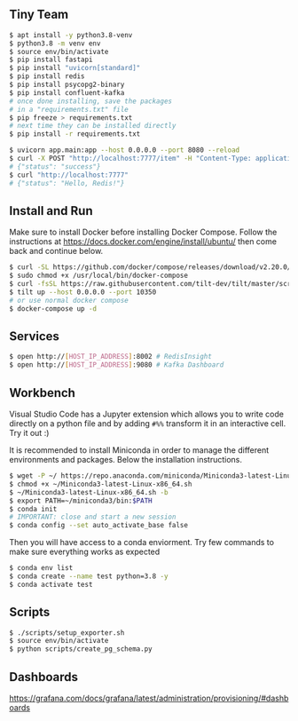 ## Tiny Team


```sh
$ apt install -y python3.8-venv
$ python3.8 -m venv env
$ source env/bin/activate
$ pip install fastapi
$ pip install "uvicorn[standard]"
$ pip install redis
$ pip install psycopg2-binary
$ pip install confluent-kafka
# once done installing, save the packages
# in a "requirements.txt" file
$ pip freeze > requirements.txt
# next time they can be installed directly
$ pip install -r requirements.txt
```


```sh
$ uvicorn app.main:app --host 0.0.0.0 --port 8080 --reload
$ curl -X POST "http://localhost:7777/item" -H "Content-Type: application/json" -d '"Hello, Redis!"'
# {"status": "success"}
$ curl "http://localhost:7777"
# {"status": "Hello, Redis!"}
```


## Install and Run

Make sure to install Docker before installing Docker Compose. Follow
the instructions at https://docs.docker.com/engine/install/ubuntu/ then
come back and continue below.


```sh
$ curl -SL https://github.com/docker/compose/releases/download/v2.20.0/docker-compose-linux-x86_64 -o /usr/local/bin/docker-compose
$ sudo chmod +x /usr/local/bin/docker-compose
$ curl -fsSL https://raw.githubusercontent.com/tilt-dev/tilt/master/scripts/install.sh | bash
$ tilt up --host 0.0.0.0 --port 10350
# or use normal docker compose
$ docker-compose up -d
```

## Services


```sh
$ open http://[HOST_IP_ADDRESS]:8002 # RedisInsight
$ open http://[HOST_IP_ADDRESS]:9080 # Kafka Dashboard
```

## Workbench

Visual Studio Code has a Jupyter extension which allows you to write
code directly on a python file and by adding `#%%` transform it in
an interactive cell. Try it out :)

It is recommended to install Miniconda in order to manage the different
environments and packages. Below the installation instructions.

```sh
$ wget -P ~/ https://repo.anaconda.com/miniconda/Miniconda3-latest-Linux-x86_64.sh
$ chmod +x ~/Miniconda3-latest-Linux-x86_64.sh
$ ~/Miniconda3-latest-Linux-x86_64.sh -b
$ export PATH=~/miniconda3/bin:$PATH
$ conda init
# IMPORTANT: close and start a new session
$ conda config --set auto_activate_base false
```

Then you will have access to a conda enviorment. Try few commands
to make sure everything works as expected

```sh
$ conda env list
$ conda create --name test python=3.8 -y
$ conda activate test
```

## Scripts

```sh
$ ./scripts/setup_exporter.sh
$ source env/bin/activate
$ python scripts/create_pg_schema.py
```


## Dashboards

https://grafana.com/docs/grafana/latest/administration/provisioning/#dashboards
